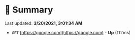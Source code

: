 # 📖 Summary
Last updated: **3/20/2021, 3:01:34 AM**

- `GET` [https://google.com](https://google.com) - **Up** (112ms)
